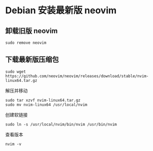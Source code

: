 # Debian 安装最新版 neovim
## 卸载旧版 neovim
```shell
sudo remove neovim
```
## 下载最新版压缩包
```shell
sudo wget https://github.com/neovim/neovim/releases/download/stable/nvim-linux64.tar.gz
```

解压并移动
```shell
sudo tar xzvf nvim-linux64.tar.gz
sudo mv nvim-linux64 /usr/local/nvim
```

创建软链接
```shell
sudo ln -s /usr/local/nvim/bin/nvim /usr/bin/nvim
```

查看版本
```shell
nvim -v
```